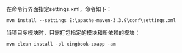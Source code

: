 在命令行界面指定settings.xml，命令如下：

    mvn install --settings E:\apache-maven-3.3.9\conf\settings.xml 
    
当项目多模块时，只需打包指定的模块和所依赖的模块：

    mvn clean install -pl xingbook-zxapp -am